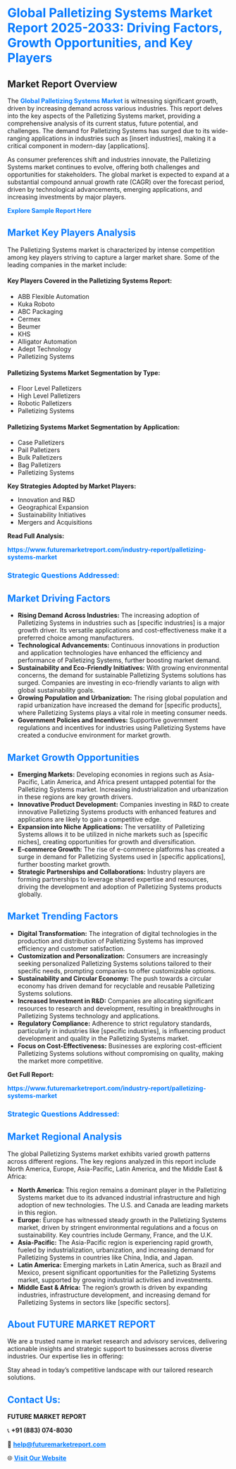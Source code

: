<h1 style="color: #007BFF;">Global Palletizing Systems Market Report 2025-2033: Driving Factors, Growth Opportunities, and Key Players</h1>

<section id="overview">
<h2>Market Report Overview</h2>
<p>The <a href="https://www.futuremarketreport.com/industry-report/palletizing-systems-market" style="color: #007BFF; text-decoration: none;"><strong>Global Palletizing Systems Market</strong></a> is witnessing significant growth, driven by increasing demand across various industries. This report delves into the key aspects of the Palletizing Systems market, providing a comprehensive analysis of its current status, future potential, and challenges. The demand for Palletizing Systems has surged due to its wide-ranging applications in industries such as [insert industries], making it a critical component in modern-day [applications].</p>
<p>As consumer preferences shift and industries innovate, the Palletizing Systems market continues to evolve, offering both challenges and opportunities for stakeholders. The global market is expected to expand at a substantial compound annual growth rate (CAGR) over the forecast period, driven by technological advancements, emerging applications, and increasing investments by major players.</p>
</section>

<section id="overview">
<p><a href="https://www.futuremarketreport.com/request-sample/reportId=101508" style="color: #007BFF; text-decoration: none;"><strong>Explore Sample Report Here</strong></a></p>
</section>

<section id="key-players">
<h2 style="color: #007BFF;">Market Key Players Analysis</h2>
<p>The Palletizing Systems market is characterized by intense competition among key players striving to capture a larger market share. Some of the leading companies in the market include:</p>
<h4>Key Players Covered in the Palletizing Systems Report:</h4>
<ul><li>ABB Flexible Automation</li><li>Kuka Roboto</li><li>ABC Packaging</li><li>Cermex</li><li>Beumer</li><li>KHS</li><li>Alligator Automation</li><li>Adept Technology</li><li>Palletizing Systems</li></ul>
<h4>Palletizing Systems Market Segmentation by Type:</h4>
<ul><li>Floor Level Palletizers</li><li>High Level Palletizers</li><li>Robotic Palletizers</li><li>Palletizing Systems</li></ul>

<h4>Palletizing Systems Market Segmentation by Application:</h4>
<ul><li>Case Palletizers</li><li>Pail Palletizers</li><li>Bulk Palletizers</li><li>Bag Palletizers</li><li>Palletizing Systems</li></ul>
<p><strong>Key Strategies Adopted by Market Players:</strong></p>
<ul>
<li>Innovation and R&D</li>
<li>Geographical Expansion</li>
<li>Sustainability Initiatives</li>
<li>Mergers and Acquisitions</li>
</ul>
</section>

<section>
<p><strong>Read Full Analysis: </strong></p><a href="https://www.futuremarketreport.com/industry-report/palletizing-systems-market" style="color: #007BFF; text-decoration: none;"><strong>https://www.futuremarketreport.com/industry-report/palletizing-systems-market</strong></a>
<h3 style="color: #007BFF;">Strategic Questions Addressed:</h3>
</section>

<section id="driving-factors">
<h2 style="color: #007BFF;">Market Driving Factors</h2>
<ul>
<li><strong>Rising Demand Across Industries:</strong> The increasing adoption of Palletizing Systems in industries such as [specific industries] is a major growth driver. Its versatile applications and cost-effectiveness make it a preferred choice among manufacturers.</li>
<li><strong>Technological Advancements:</strong> Continuous innovations in production and application technologies have enhanced the efficiency and performance of Palletizing Systems, further boosting market demand.</li>
<li><strong>Sustainability and Eco-Friendly Initiatives:</strong> With growing environmental concerns, the demand for sustainable Palletizing Systems solutions has surged. Companies are investing in eco-friendly variants to align with global sustainability goals.</li>
<li><strong>Growing Population and Urbanization:</strong> The rising global population and rapid urbanization have increased the demand for [specific products], where Palletizing Systems plays a vital role in meeting consumer needs.</li>
<li><strong>Government Policies and Incentives:</strong> Supportive government regulations and incentives for industries using Palletizing Systems have created a conducive environment for market growth.</li>
</ul>
</section>

<section id="growth-opportunities">
<h2 style="color: #007BFF;">Market Growth Opportunities</h2>
<ul>
<li><strong>Emerging Markets:</strong> Developing economies in regions such as Asia-Pacific, Latin America, and Africa present untapped potential for the Palletizing Systems market. Increasing industrialization and urbanization in these regions are key growth drivers.</li>
<li><strong>Innovative Product Development:</strong> Companies investing in R&D to create innovative Palletizing Systems products with enhanced features and applications are likely to gain a competitive edge.</li>
<li><strong>Expansion into Niche Applications:</strong> The versatility of Palletizing Systems allows it to be utilized in niche markets such as [specific niches], creating opportunities for growth and diversification.</li>
<li><strong>E-commerce Growth:</strong> The rise of e-commerce platforms has created a surge in demand for Palletizing Systems used in [specific applications], further boosting market growth.</li>
<li><strong>Strategic Partnerships and Collaborations:</strong> Industry players are forming partnerships to leverage shared expertise and resources, driving the development and adoption of Palletizing Systems products globally.</li>
</ul>
</section>

<section id="trending-factors">
<h2 style="color: #007BFF;">Market Trending Factors</h2>
<ul>
<li><strong>Digital Transformation:</strong> The integration of digital technologies in the production and distribution of Palletizing Systems has improved efficiency and customer satisfaction.</li>
<li><strong>Customization and Personalization:</strong> Consumers are increasingly seeking personalized Palletizing Systems solutions tailored to their specific needs, prompting companies to offer customizable options.</li>
<li><strong>Sustainability and Circular Economy:</strong> The push towards a circular economy has driven demand for recyclable and reusable Palletizing Systems solutions.</li>
<li><strong>Increased Investment in R&D:</strong> Companies are allocating significant resources to research and development, resulting in breakthroughs in Palletizing Systems technology and applications.</li>
<li><strong>Regulatory Compliance:</strong> Adherence to strict regulatory standards, particularly in industries like [specific industries], is influencing product development and quality in the Palletizing Systems market.</li>
<li><strong>Focus on Cost-Effectiveness:</strong> Businesses are exploring cost-efficient Palletizing Systems solutions without compromising on quality, making the market more competitive.</li>
</ul>
</section>

<section>
<p><strong>Get Full Report: </strong></p><a href="https://www.futuremarketreport.com/industry-report/palletizing-systems-market" style="color: #007BFF; text-decoration: none;"><strong>https://www.futuremarketreport.com/industry-report/palletizing-systems-market</strong></a>
<h3 style="color: #007BFF;">Strategic Questions Addressed:</h3>
</section>


<section id="regional-analysis">
<h2 style="color: #007BFF;">Market Regional Analysis</h2>
<p>The global Palletizing Systems market exhibits varied growth patterns across different regions. The key regions analyzed in this report include North America, Europe, Asia-Pacific, Latin America, and the Middle East & Africa:</p>
<ul>
<li><strong>North America:</strong> This region remains a dominant player in the Palletizing Systems market due to its advanced industrial infrastructure and high adoption of new technologies. The U.S. and Canada are leading markets in this region.</li>
<li><strong>Europe:</strong> Europe has witnessed steady growth in the Palletizing Systems market, driven by stringent environmental regulations and a focus on sustainability. Key countries include Germany, France, and the U.K.</li>
<li><strong>Asia-Pacific:</strong> The Asia-Pacific region is experiencing rapid growth, fueled by industrialization, urbanization, and increasing demand for Palletizing Systems in countries like China, India, and Japan.</li>
<li><strong>Latin America:</strong> Emerging markets in Latin America, such as Brazil and Mexico, present significant opportunities for the Palletizing Systems market, supported by growing industrial activities and investments.</li>
<li><strong>Middle East & Africa:</strong> The region’s growth is driven by expanding industries, infrastructure development, and increasing demand for Palletizing Systems in sectors like [specific sectors].</li>
</ul>
</section>

<footer>
<h2 style="color: #007BFF;">About FUTURE MARKET REPORT</h2>
<p>We are a trusted name in market research and advisory services, delivering actionable insights and strategic support to businesses across diverse industries. Our expertise lies in offering:</p>

<p>Stay ahead in today’s competitive landscape with our tailored research solutions.</p>

<h2 style="color: #007BFF;">Contact Us:</h2>
<p><strong>FUTURE MARKET REPORT</strong></p>
<p>📞 <strong>+91 (883) 074-8030</strong></p>
<p>📧 <strong><a href="mailto:help@futuremarketreport.com" style="color: #007BFF;">help@futuremarketreport.com</a></strong></p>
<p>🌐 <strong><a href="https://www.futuremarketreport.com/" style="color: #007BFF;">Visit Our Website</a></strong></p>
</footer>